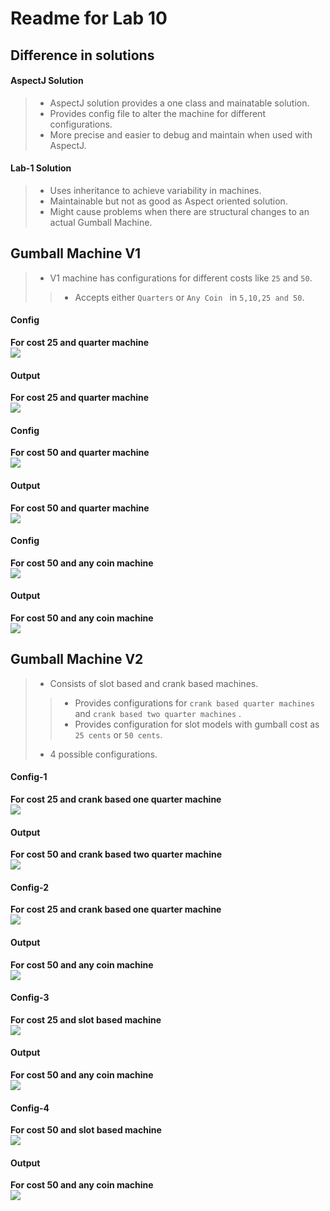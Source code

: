 # Readme for Lab 10

## Difference in solutions

#### AspectJ Solution
> - AspectJ solution provides a one class and mainatable solution.
> - Provides config file to alter the machine for different configurations.
> - More precise and easier to debug and maintain when used with AspectJ.

#### Lab-1 Solution
> - Uses inheritance to achieve variability in machines.
> - Maintainable but not as good as Aspect oriented solution.
> - Might cause problems when there are structural changes to an actual Gumball Machine.

## Gumball Machine V1
> - V1 machine has configurations for different costs like `25` and `50`.
>> - Accepts either `Quarters` or `Any Coin ` in  `5,10,25 and 50`.

#### Config
<b>For cost 25 and quarter machine</b><br>
<img src="output/V1_config_cost25"/>

#### Output
<b>For cost 25 and quarter machine</b><br>
<img src="output/V1_output_cost25"/>

#### Config
<b>For cost 50 and quarter machine</b><br>
<img src="output/V1_config_cost50_QTR"/>

#### Output
<b>For cost 50 and quarter machine</b><br>
<img src="output/V1_output_cost50_QTR"/>

#### Config
<b>For cost 50 and any coin machine</b><br>
<img src="output/V1_config_cost50_Coins50"/>

#### Output
<b>For cost 50 and any coin machine</b><br>
<img src="output/V1_output_cost50_Coins50"/>

## Gumball Machine V2
> - Consists of slot based and crank based machines.
>> - Provides configurations for `crank based quarter machines` and `crank based two quarter machines` .
>> - Provides configuration for slot models with gumball cost as `25 cents` or `50 cents`.
> - 4 possible configurations.

#### Config-1
<b>For cost 25 and crank based one quarter machine</b><br>
<img src="output/V2_config_crank_ONE_QTR"/>

#### Output
<b>For cost 50 and crank based two quarter machine</b><br>
<img src="output/output_coin_OneQtr_25Cent"/>

#### Config-2
<b>For cost 25 and crank based one quarter machine</b><br>
<img src="output/V2_config_crank_Cost_50_TWO_QTR"/>

#### Output
<b>For cost 50 and any coin machine</b><br>
<img src="output/output_coin_TwoQtr_50Cent"/>

#### Config-3
<b>For cost 25 and slot based machine</b><br>
<img src="output/V2_config_slot_Cost_25"/>

#### Output
<b>For cost 50 and any coin machine</b><br>
<img src="output/output_slot_25Cent"/>

#### Config-4
<b>For cost 50 and slot based machine</b><br>
<img src="output/V2_config_slot_Cost_50"/>

#### Output
<b>For cost 50 and any coin machine</b><br>
<img src="output/output_slot_50Cent"/>
